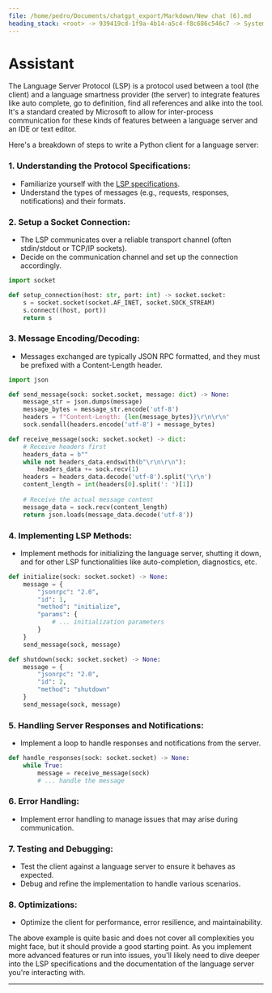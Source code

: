 ```yaml
---
file: /home/pedro/Documents/chatgpt_export/Markdown/New chat (6).md
heading_stack: <root> -> 939419cd-1f9a-4b14-a5c4-f8c686c546c7 -> System -> cf7ce9cd-1485-4499-8db2-790cdb33bfa5 -> System -> aaa28ed6-cb96-4b34-83e2-1af608c1efe6 -> User -> 39c1f41f-bbb3-4e15-a1fd-7c423cdab44b -> Assistant
---
```

# Assistant

The Language Server Protocol (LSP) is a protocol used between a tool (the client) and a language smartness provider (the server) to integrate features like auto complete, go to definition, find all references and alike into the tool. It's a standard created by Microsoft to allow for inter-process communication for these kinds of features between a language server and an IDE or text editor.

Here's a breakdown of steps to write a Python client for a language server:

### 1. **Understanding the Protocol Specifications:**
   - Familiarize yourself with the [LSP specifications](https://microsoft.github.io/language-server-protocol/specifications/specification-current/).
   - Understand the types of messages (e.g., requests, responses, notifications) and their formats.

### 2. **Setup a Socket Connection:**
   - The LSP communicates over a reliable transport channel (often stdin/stdout or TCP/IP sockets).
   - Decide on the communication channel and set up the connection accordingly.

```python
import socket

def setup_connection(host: str, port: int) -> socket.socket:
    s = socket.socket(socket.AF_INET, socket.SOCK_STREAM)
    s.connect((host, port))
    return s
```

### 3. **Message Encoding/Decoding:**
   - Messages exchanged are typically JSON RPC formatted, and they must be prefixed with a Content-Length header.

```python
import json

def send_message(sock: socket.socket, message: dict) -> None:
    message_str = json.dumps(message)
    message_bytes = message_str.encode('utf-8')
    headers = f"Content-Length: {len(message_bytes)}\r\n\r\n"
    sock.sendall(headers.encode('utf-8') + message_bytes)

def receive_message(sock: socket.socket) -> dict:
    # Receive headers first
    headers_data = b""
    while not headers_data.endswith(b"\r\n\r\n"):
        headers_data += sock.recv(1)
    headers = headers_data.decode('utf-8').split('\r\n')
    content_length = int(headers[0].split(': ')[1])
    
    # Receive the actual message content
    message_data = sock.recv(content_length)
    return json.loads(message_data.decode('utf-8'))
```

### 4. **Implementing LSP Methods:**
   - Implement methods for initializing the language server, shutting it down, and for other LSP functionalities like auto-completion, diagnostics, etc.

```python
def initialize(sock: socket.socket) -> None:
    message = {
        "jsonrpc": "2.0",
        "id": 1,
        "method": "initialize",
        "params": {
            # ... initialization parameters
        }
    }
    send_message(sock, message)

def shutdown(sock: socket.socket) -> None:
    message = {
        "jsonrpc": "2.0",
        "id": 2,
        "method": "shutdown"
    }
    send_message(sock, message)
```

### 5. **Handling Server Responses and Notifications:**
   - Implement a loop to handle responses and notifications from the server.

```python
def handle_responses(sock: socket.socket) -> None:
    while True:
        message = receive_message(sock)
        # ... handle the message
```

### 6. **Error Handling:**
   - Implement error handling to manage issues that may arise during communication.

### 7. **Testing and Debugging:**
   - Test the client against a language server to ensure it behaves as expected.
   - Debug and refine the implementation to handle various scenarios.

### 8. **Optimizations:**
   - Optimize the client for performance, error resilience, and maintainability.

The above example is quite basic and does not cover all complexities you might face, but it should provide a good starting point. As you implement more advanced features or run into issues, you'll likely need to dive deeper into the LSP specifications and the documentation of the language server you're interacting with.

---
